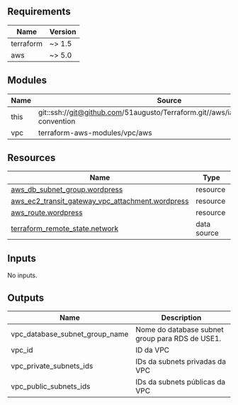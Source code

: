 <!-- BEGIN_TF_DOCS -->
## Requirements

| Name | Version |
|------|---------|
| terraform | ~> 1.5 |
| aws | ~> 5.0 |

## Modules

| Name | Source | Version |
|------|--------|---------|
| this | git::ssh://git@github.com/51augusto/Terraform.git//aws/iac/modules/naming-convention | master |
| vpc | terraform-aws-modules/vpc/aws | 5.14.0 |

## Resources

| Name | Type |
|------|------|
| [aws_db_subnet_group.wordpress](https://registry.terraform.io/providers/hashicorp/aws/latest/docs/resources/db_subnet_group) | resource |
| [aws_ec2_transit_gateway_vpc_attachment.wordpress](https://registry.terraform.io/providers/hashicorp/aws/latest/docs/resources/ec2_transit_gateway_vpc_attachment) | resource |
| [aws_route.wordpress](https://registry.terraform.io/providers/hashicorp/aws/latest/docs/resources/route) | resource |
| [terraform_remote_state.network](https://registry.terraform.io/providers/hashicorp/terraform/latest/docs/data-sources/remote_state) | data source |

## Inputs

No inputs.

## Outputs

| Name | Description |
|------|-------------|
| vpc\_database\_subnet\_group\_name | Nome do database subnet group para RDS de USE1. |
| vpc\_id | ID da VPC |
| vpc\_private\_subnets\_ids | IDs da subnets privadas da VPC |
| vpc\_public\_subnets\_ids | IDs da subnets públicas da VPC |
<!-- END_TF_DOCS -->